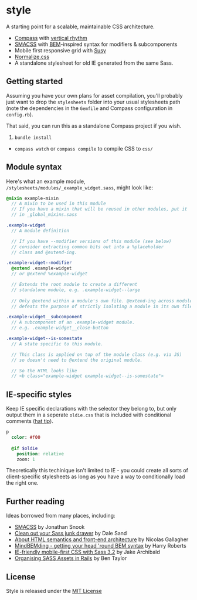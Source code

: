 # style

A starting point for a scalable, maintainable CSS architecture.

- [Compass](http://compass-style.org/) with [vertical rhythm](http://compass-style.org/reference/compass/typography/vertical_rhythm/)
- [SMACSS](http://smacss.com/) with [BEM](http://bem.info/method/)-inspired syntax for modifiers & subcomponents
- Mobile first responsive grid with [Susy](http://susy.oddbird.net/)
- [Normalize.css](http://necolas.github.com/normalize.css/)
- A standalone stylesheet for old IE generated from the same Sass.

## Getting started
Assuming you have your own plans for asset compilation, you'll probably just want to drop the `stylesheets` folder into your usual stylesheets path (note the dependencies in the `Gemfile` and Compass configuration in `config.rb`).

That said, you can run this as a standalone Compass project if you wish.

1. `bundle install`
- `compass watch` or `compass compile` to compile CSS to `css/`

## Module syntax
Here's what an example module, `/stylesheets/modules/_example_widget.sass`, might look like: 
```sass
@mixin example-mixin
  // A mixin to be used in this module
  // If you have a mixin that will be reused in other modules, put it
  // in _global_mixins.sass

.example-widget
  // A module definition

  // If you have --modifier versions of this module (see below)
  // consider extracting common bits out into a %placeholder
  // class and @extend-ing.

.example-widget--modifier
  @extend .example-widget   
  // or @extend %example-widget

  // Extends the root module to create a different
  // standalone module, e.g. .example-widget--large
  
  // Only @extend within a module's own file. @extend-ing across modules
  // defeats the purpose of strictly isolating a module in its own file.

.example-widget__subcomponent
  // A subcomponent of an .example-widget module.
  // e.g. .example-widget__close-button

.example-widget--is-somestate
  // A state specific to this module.

  // This class is applied on top of the module class (e.g. via JS)
  // so doesn't need to @extend the original module.

  // So the HTML looks like
  // <b class="example-widget example-widget--is-somestate">
```

## IE-specific styles
Keep IE specific declarations with the selector they belong to, but only output them in a seperate `oldie.css` that is included with conditional comments ([hat tip](http://jakearchibald.github.com/sass-ie/)).

```sass
p
  color: #f00
  
  @if $oldie
    position: relative
    zoom: 1
```

Theoretically this techinique isn't limited to IE - you could create all sorts of client-specific stylesheets as long as you have a way to conditionally load the right one.

## Further reading

Ideas borrowed from many places, including:
- [SMACSS](http://smacss.com/) by Jonathan Snook
- [Clean out your Sass junk drawer](http://gist.io/4436524) by Dale Sand
- [About HTML semantics and front-end architecture](http://nicolasgallagher.com/about-html-semantics-front-end-architecture/) by Nicolas Gallagher
- [MindBEMding - getting your head 'round BEM syntax](http://csswizardry.com/2013/01/mindbemding-getting-your-head-round-bem-syntax/) by Harry Roberts
- [IE-friendly mobile-first CSS with Sass 3.2](http://jakearchibald.github.com/sass-ie/) by Jake Archibald
- [Organising SASS Assets in Rails](https://coderwall.com/p/bqxhxg) by Ben Taylor

## License
Style is released under the [MIT License](http://ben.mit-license.org/)
